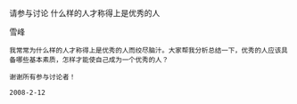 请参与讨论 什么样的人才称得上是优秀的人

雪峰


    我常常为什么样的人才称得上是优秀的人而绞尽脑汁。大家帮我分析总结一下，优秀的人应该具备哪些基本素质，怎样才能使自己成为一个优秀的人？

    谢谢所有参与讨论者！

    2008-2-12



